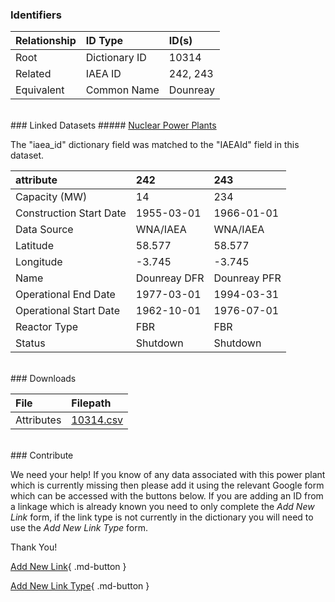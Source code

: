 ### Identifiers

| Relationship   | ID Type       | ID(s)    |
|:---------------|:--------------|:---------|
| Root           | Dictionary ID | 10314    |
| Related        | IAEA ID       | 242, 243 |
| Equivalent     | Common Name   | Dounreay |

<br>
### Linked Datasets
##### <a href="https://osuked.github.io/Power-Station-Dictionary/datasets/nuclear-power-plants">Nuclear Power Plants</a>



The "iaea_id" dictionary field was matched to the "IAEAId" field in this dataset.

| attribute               | 242          | 243          |
|:------------------------|:-------------|:-------------|
| Capacity (MW)           | 14           | 234          |
| Construction Start Date | 1955-03-01   | 1966-01-01   |
| Data Source             | WNA/IAEA     | WNA/IAEA     |
| Latitude                | 58.577       | 58.577       |
| Longitude               | -3.745       | -3.745       |
| Name                    | Dounreay DFR | Dounreay PFR |
| Operational End Date    | 1977-03-01   | 1994-03-31   |
| Operational Start Date  | 1962-10-01   | 1976-07-01   |
| Reactor Type            | FBR          | FBR          |
| Status                  | Shutdown     | Shutdown     |


<br>
### Downloads


| File       | Filepath                                                                              |
|:-----------|:--------------------------------------------------------------------------------------|
| Attributes | [10314.csv](https://osuked.github.io/Power-Station-Dictionary/object_attrs/10314.csv) |


<br>
### Contribute

We need your help! If you know of any data associated with this power plant which is currently missing then please add it using the relevant Google form which can be accessed with the buttons below.  If you are adding an ID from a linkage which is already known you need to only complete the *Add New Link* form, if the link type is not currently in the dictionary you will need to use the *Add New Link Type* form.

Thank You!

[Add New Link](https://docs.google.com/forms/d/e/1FAIpQLSc5jRsQ7NgiLLXbwo9PUdwTQyuqbRwThltG56-o6NVSe7E_nw/viewform?usp=pp_url&entry.251912331=10314){ .md-button }

[Add New Link Type](https://docs.google.com/forms/d/e/1FAIpQLSdQfLmfOR0Vw4Z7gDQAIhBbqIifd1RuSFPKmDQpROhOqjo7ew/viewform?usp=pp_url&entry.2141539628=10314){ .md-button }